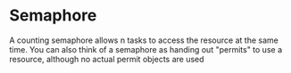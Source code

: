 # Semaphore
A counting semaphore allows n tasks to access the resource at the same time.
You can also think of a semaphore as handing out "permits" 
to use a resource, although no actual permit objects are used